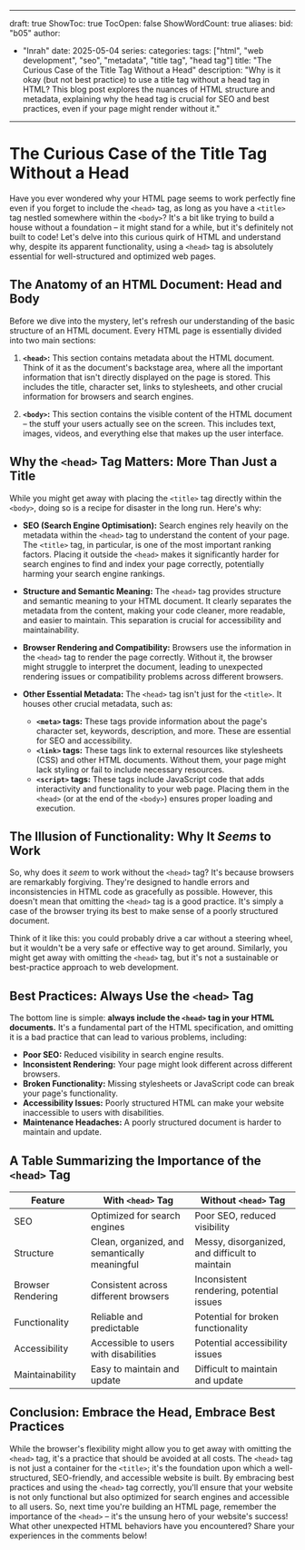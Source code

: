 

---
draft: true
ShowToc: true
TocOpen: false
ShowWordCount: true
aliases: 
bid: "b05"
author:
   - "Inrah"
date: 2025-05-04
series: 
categories: 
tags: ["html", "web development", "seo", "metadata", "title tag", "head tag"]
title: "The Curious Case of the Title Tag Without a Head"
description: "Why is it okay (but not best practice) to use a title tag without a head tag in HTML?  This blog post explores the nuances of HTML structure and metadata, explaining why the head tag is crucial for SEO and best practices, even if your page might render without it."

---

# The Curious Case of the Title Tag Without a Head

Have you ever wondered why your HTML page seems to work perfectly fine even if you forget to include the `<head>` tag, as long as you have a `<title>` tag nestled somewhere within the `<body>`?  It's a bit like trying to build a house without a foundation – it might stand for a while, but it's definitely not built to code!  Let's delve into this curious quirk of HTML and understand why, despite its apparent functionality, using a `<head>` tag is absolutely essential for well-structured and optimized web pages.

## The Anatomy of an HTML Document: Head and Body

Before we dive into the mystery, let's refresh our understanding of the basic structure of an HTML document.  Every HTML page is essentially divided into two main sections:

1.  **`<head>`:** This section contains metadata about the HTML document.  Think of it as the document's backstage area, where all the important information that isn't directly displayed on the page is stored.  This includes the title, character set, links to stylesheets, and other crucial information for browsers and search engines.

2.  **`<body>`:** This section contains the visible content of the HTML document – the stuff your users actually see on the screen.  This includes text, images, videos, and everything else that makes up the user interface.

<!-- -->

## Why the `<head>` Tag Matters: More Than Just a Title

While you might get away with placing the `<title>` tag directly within the `<body>`, doing so is a recipe for disaster in the long run.  Here's why:

*   **SEO (Search Engine Optimisation):** Search engines rely heavily on the metadata within the `<head>` tag to understand the content of your page.  The `<title>` tag, in particular, is one of the most important ranking factors.  Placing it outside the `<head>` makes it significantly harder for search engines to find and index your page correctly, potentially harming your search engine rankings.

*   **Structure and Semantic Meaning:**  The `<head>` tag provides structure and semantic meaning to your HTML document.  It clearly separates the metadata from the content, making your code cleaner, more readable, and easier to maintain.  This separation is crucial for accessibility and maintainability.

*   **Browser Rendering and Compatibility:**  Browsers use the information in the `<head>` tag to render the page correctly.  Without it, the browser might struggle to interpret the document, leading to unexpected rendering issues or compatibility problems across different browsers.

*   **Other Essential Metadata:** The `<head>` tag isn't just for the `<title>`. It houses other crucial metadata, such as:
    *   **`<meta>` tags:** These tags provide information about the page's character set, keywords, description, and more.  These are essential for SEO and accessibility.
    *   **`<link>` tags:** These tags link to external resources like stylesheets (CSS) and other HTML documents.  Without them, your page might lack styling or fail to include necessary resources.
    *   **`<script>` tags:** These tags include JavaScript code that adds interactivity and functionality to your web page.  Placing them in the `<head>` (or at the end of the `<body>`) ensures proper loading and execution.

## The Illusion of Functionality: Why It *Seems* to Work

So, why does it *seem* to work without the `<head>` tag?  It's because browsers are remarkably forgiving.  They're designed to handle errors and inconsistencies in HTML code as gracefully as possible.  However, this doesn't mean that omitting the `<head>` tag is a good practice.  It's simply a case of the browser trying its best to make sense of a poorly structured document.

Think of it like this: you could probably drive a car without a steering wheel, but it wouldn't be a very safe or effective way to get around.  Similarly, you might get away with omitting the `<head>` tag, but it's not a sustainable or best-practice approach to web development.

## Best Practices: Always Use the `<head>` Tag

The bottom line is simple: **always include the `<head>` tag in your HTML documents.**  It's a fundamental part of the HTML specification, and omitting it is a bad practice that can lead to various problems, including:

*   **Poor SEO:**  Reduced visibility in search engine results.
*   **Inconsistent Rendering:**  Your page might look different across different browsers.
*   **Broken Functionality:**  Missing stylesheets or JavaScript code can break your page's functionality.
*   **Accessibility Issues:**  Poorly structured HTML can make your website inaccessible to users with disabilities.
*   **Maintenance Headaches:**  A poorly structured document is harder to maintain and update.

<!-- -->

##  A Table Summarizing the Importance of the `<head>` Tag

| Feature          | With `<head>` Tag                               | Without `<head>` Tag                             |
|-----------------|-------------------------------------------------|-------------------------------------------------|
| SEO              | Optimized for search engines                    | Poor SEO, reduced visibility                     |
| Structure        | Clean, organized, and semantically meaningful   | Messy, disorganized, and difficult to maintain |
| Browser Rendering | Consistent across different browsers             | Inconsistent rendering, potential issues         |
| Functionality    | Reliable and predictable                       | Potential for broken functionality               |
| Accessibility    | Accessible to users with disabilities           | Potential accessibility issues                   |
| Maintainability  | Easy to maintain and update                     | Difficult to maintain and update                 |


## Conclusion: Embrace the Head, Embrace Best Practices

While the browser's flexibility might allow you to get away with omitting the `<head>` tag, it's a practice that should be avoided at all costs.  The `<head>` tag is not just a container for the `<title>`; it's the foundation upon which a well-structured, SEO-friendly, and accessible website is built.  By embracing best practices and using the `<head>` tag correctly, you'll ensure that your website is not only functional but also optimized for search engines and accessible to all users.  So, next time you're building an HTML page, remember the importance of the `<head>` – it's the unsung hero of your website's success!  What other unexpected HTML behaviors have you encountered?  Share your experiences in the comments below!


<!-- 
<!-- Blog Title  -->
<!--  Title: The Curious Case of the Title Tag Without a Head  -->

<!--  Blog Description  -->
<!--  Description: Why is it okay (but not best practice) to use a title tag without a head tag in HTML?  This blog post explores the nuances of HTML structure and metadata, explaining why the head tag is crucial for SEO and best practices, even if your page might render without it.  -->

<!--  Blog Tags  -->
<!--  Tags: ["html", "web development", "seo", "metadata", "title tag", "head tag"]  -->

<!-- -->
 